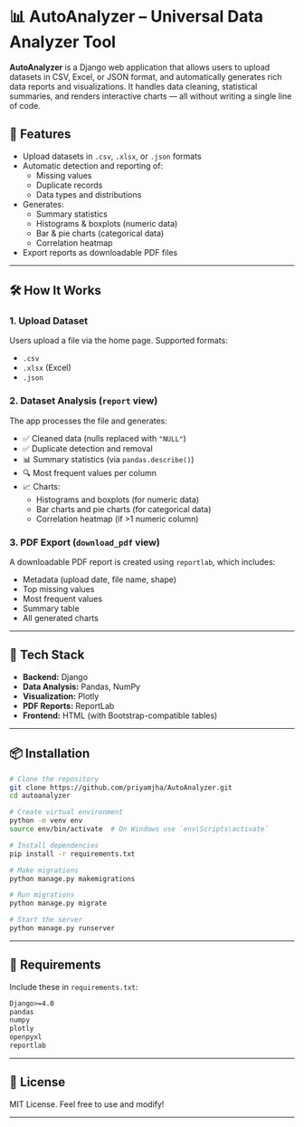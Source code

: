 # 📊 AutoAnalyzer – Universal Data Analyzer Tool 

**AutoAnalyzer** is a Django web application that allows users to upload datasets in CSV, Excel, or JSON format, and automatically generates rich data reports and visualizations. It handles data cleaning, statistical summaries, and renders interactive charts — all without writing a single line of code.

## 🚀 Features

- Upload datasets in `.csv`, `.xlsx`, or `.json` formats
- Automatic detection and reporting of:
  - Missing values
  - Duplicate records
  - Data types and distributions
- Generates:
  - Summary statistics
  - Histograms & boxplots (numeric data)
  - Bar & pie charts (categorical data)
  - Correlation heatmap
- Export reports as downloadable PDF files

---

## 🛠️ How It Works

### 1. Upload Dataset

Users upload a file via the home page. Supported formats:
- `.csv`
- `.xlsx` (Excel)
- `.json`

### 2. Dataset Analysis (`report` view)

The app processes the file and generates:

- ✅ Cleaned data (nulls replaced with `"NULL"`)
- ✅ Duplicate detection and removal
- 📊 Summary statistics (via `pandas.describe()`)
- 🔍 Most frequent values per column
- 📈 Charts:
  - Histograms and boxplots (for numeric data)
  - Bar charts and pie charts (for categorical data)
  - Correlation heatmap (if >1 numeric column)

### 3. PDF Export (`download_pdf` view)

A downloadable PDF report is created using `reportlab`, which includes:
- Metadata (upload date, file name, shape)
- Top missing values
- Most frequent values
- Summary table
- All generated charts

---

## 🧪 Tech Stack

- **Backend:** Django
- **Data Analysis:** Pandas, NumPy
- **Visualization:** Plotly
- **PDF Reports:** ReportLab
- **Frontend:** HTML (with Bootstrap-compatible tables)

---

## 📦 Installation

```bash
# Clone the repository
git clone https://github.com/priyamjha/AutoAnalyzer.git
cd autoanalyzer

# Create virtual environment
python -m venv env
source env/bin/activate  # On Windows use `env\Scripts\activate`

# Install dependencies
pip install -r requirements.txt

# Make migrations
python manage.py makemigrations

# Run migrations
python manage.py migrate

# Start the server
python manage.py runserver
```

---

## 📄 Requirements

Include these in `requirements.txt`:

```txt
Django>=4.0
pandas
numpy
plotly
openpyxl
reportlab
```

---

## 📝 License

MIT License. Feel free to use and modify!

---
